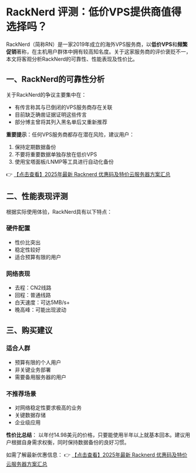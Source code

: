 # RackNerd 评测：低价VPS提供商值得选择吗？

RackNerd（简称RN）是一家2019年成立的海外VPS服务商，以**低价VPS**和**频繁促销**著称，在主机用户群体中拥有较高知名度。关于这家服务商的评价褒贬不一，本文将客观分析RackNerd的可靠性、性能表现及性价比。

## 一、RackNerd的可靠性分析

关于RackNerd的争议主要集中在：
- 有传言称其与已倒闭的VPS服务商存在关联
- 目前缺乏确凿证据证明这些传言
- 部分博主曾将其列入黑名单后又重新推荐

**重要提示**：任何VPS服务商都存在潜在风险，建议用户：
1. 保持定期数据备份
2. 不要将重要数据单独存放在低价VPS
3. 使用宝塔面板/LNMP等工具进行自动化备份

👉 [【点击查看】2025年最新 Racknerd 优惠码及特价云服务器方案汇总](https://bit.ly/Rack_Nerd)

## 二、性能表现评测

根据实际使用体验，RackNerd具有以下特点：

### 硬件配置
- 性价比突出
- 稳定性较好
- 适合预算有限的用户

### 网络表现
- 去程：CN2线路
- 回程：普通线路
- 白天速度：可达5MB/s+
- 晚高峰：可能出现波动

## 三、购买建议

### 适合人群
- 预算有限的个人用户
- 非关键业务部署
- 需要备用服务器的用户

### 不推荐场景
- 对网络稳定性要求极高的业务
- 关键数据存储
- 企业级应用

**性价比总结**：
以年付14.98美元的价格，只要能使用半年以上就基本回本。建议用户根据自身需求权衡，同时保持数据备份的良好习惯。

如需了解最新优惠信息：
👉 [【点击查看】2025年最新 Racknerd 优惠码及特价云服务器方案汇总](https://bit.ly/Rack_Nerd)